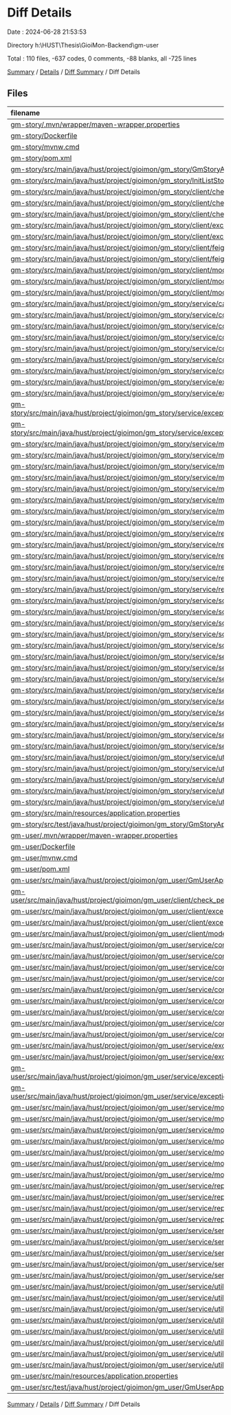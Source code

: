 # Diff Details

Date : 2024-06-28 21:53:53

Directory h:\\HUST\\Thesis\\GioiMon-Backend\\gm-user

Total : 110 files,  -637 codes, 0 comments, -88 blanks, all -725 lines

[Summary](results.md) / [Details](details.md) / [Diff Summary](diff.md) / Diff Details

## Files
| filename | language | code | comment | blank | total |
| :--- | :--- | ---: | ---: | ---: | ---: |
| [gm-story/.mvn/wrapper/maven-wrapper.properties](/gm-story/.mvn/wrapper/maven-wrapper.properties) | Properties | -2 | 0 | -1 | -3 |
| [gm-story/Dockerfile](/gm-story/Dockerfile) | Docker | -10 | 0 | -1 | -11 |
| [gm-story/mvnw.cmd](/gm-story/mvnw.cmd) | Batch | -118 | -51 | -37 | -206 |
| [gm-story/pom.xml](/gm-story/pom.xml) | XML | -125 | -3 | -6 | -134 |
| [gm-story/src/main/java/hust/project/gioimon/gm_story/GmStoryApplication.java](/gm-story/src/main/java/hust/project/gioimon/gm_story/GmStoryApplication.java) | Java | -30 | 0 | -4 | -34 |
| [gm-story/src/main/java/hust/project/gioimon/gm_story/InitListStory.java](/gm-story/src/main/java/hust/project/gioimon/gm_story/InitListStory.java) | Java | -14 | 0 | -6 | -20 |
| [gm-story/src/main/java/hust/project/gioimon/gm_story/client/check_permission/CheckPermissionAnno.java](/gm-story/src/main/java/hust/project/gioimon/gm_story/client/check_permission/CheckPermissionAnno.java) | Java | -10 | 0 | -3 | -13 |
| [gm-story/src/main/java/hust/project/gioimon/gm_story/client/check_permission/CheckPermissionAspect.java](/gm-story/src/main/java/hust/project/gioimon/gm_story/client/check_permission/CheckPermissionAspect.java) | Java | -50 | -1 | -7 | -58 |
| [gm-story/src/main/java/hust/project/gioimon/gm_story/client/check_permission/CheckPermissionDTO.java](/gm-story/src/main/java/hust/project/gioimon/gm_story/client/check_permission/CheckPermissionDTO.java) | Java | -13 | 0 | -4 | -17 |
| [gm-story/src/main/java/hust/project/gioimon/gm_story/client/exceptions/ErrorsDefinition.java](/gm-story/src/main/java/hust/project/gioimon/gm_story/client/exceptions/ErrorsDefinition.java) | Java | -80 | 0 | -16 | -96 |
| [gm-story/src/main/java/hust/project/gioimon/gm_story/client/exceptions/TypeError.java](/gm-story/src/main/java/hust/project/gioimon/gm_story/client/exceptions/TypeError.java) | Java | -7 | 0 | -5 | -12 |
| [gm-story/src/main/java/hust/project/gioimon/gm_story/client/feign_client/PostClient.java](/gm-story/src/main/java/hust/project/gioimon/gm_story/client/feign_client/PostClient.java) | Java | -17 | 0 | -4 | -21 |
| [gm-story/src/main/java/hust/project/gioimon/gm_story/client/feign_client/UserClient.java](/gm-story/src/main/java/hust/project/gioimon/gm_story/client/feign_client/UserClient.java) | Java | -15 | 0 | -3 | -18 |
| [gm-story/src/main/java/hust/project/gioimon/gm_story/client/model/GetPostStoryRequest.java](/gm-story/src/main/java/hust/project/gioimon/gm_story/client/model/GetPostStoryRequest.java) | Java | -8 | 0 | -3 | -11 |
| [gm-story/src/main/java/hust/project/gioimon/gm_story/client/model/ResponseData.java](/gm-story/src/main/java/hust/project/gioimon/gm_story/client/model/ResponseData.java) | Java | -32 | 0 | -10 | -42 |
| [gm-story/src/main/java/hust/project/gioimon/gm_story/client/model/TopPostStoryResponse.java](/gm-story/src/main/java/hust/project/gioimon/gm_story/client/model/TopPostStoryResponse.java) | Java | -9 | 0 | -3 | -12 |
| [gm-story/src/main/java/hust/project/gioimon/gm_story/service/cache/ListStoryCache.java](/gm-story/src/main/java/hust/project/gioimon/gm_story/service/cache/ListStoryCache.java) | Java | -67 | 0 | -6 | -73 |
| [gm-story/src/main/java/hust/project/gioimon/gm_story/service/constant/Common.java](/gm-story/src/main/java/hust/project/gioimon/gm_story/service/constant/Common.java) | Java | -10 | 0 | -2 | -12 |
| [gm-story/src/main/java/hust/project/gioimon/gm_story/service/constant/FilterConstants.java](/gm-story/src/main/java/hust/project/gioimon/gm_story/service/constant/FilterConstants.java) | Java | -11 | 0 | -3 | -14 |
| [gm-story/src/main/java/hust/project/gioimon/gm_story/service/controllers/CategoryController.java](/gm-story/src/main/java/hust/project/gioimon/gm_story/service/controllers/CategoryController.java) | Java | -24 | 0 | -5 | -29 |
| [gm-story/src/main/java/hust/project/gioimon/gm_story/service/controllers/ChapterController.java](/gm-story/src/main/java/hust/project/gioimon/gm_story/service/controllers/ChapterController.java) | Java | -14 | 0 | -4 | -18 |
| [gm-story/src/main/java/hust/project/gioimon/gm_story/service/controllers/ListStoryController.java](/gm-story/src/main/java/hust/project/gioimon/gm_story/service/controllers/ListStoryController.java) | Java | -75 | 0 | -6 | -81 |
| [gm-story/src/main/java/hust/project/gioimon/gm_story/service/controllers/StoryController.java](/gm-story/src/main/java/hust/project/gioimon/gm_story/service/controllers/StoryController.java) | Java | -31 | 0 | -3 | -34 |
| [gm-story/src/main/java/hust/project/gioimon/gm_story/service/exceptions/GlobalExceptionHandler.java](/gm-story/src/main/java/hust/project/gioimon/gm_story/service/exceptions/GlobalExceptionHandler.java) | Java | -27 | -1 | -3 | -31 |
| [gm-story/src/main/java/hust/project/gioimon/gm_story/service/exceptions/custom/ApplicationException.java](/gm-story/src/main/java/hust/project/gioimon/gm_story/service/exceptions/custom/ApplicationException.java) | Java | -6 | 0 | -2 | -8 |
| [gm-story/src/main/java/hust/project/gioimon/gm_story/service/exceptions/custom/UserDoesNotExistException.java](/gm-story/src/main/java/hust/project/gioimon/gm_story/service/exceptions/custom/UserDoesNotExistException.java) | Java | -6 | 0 | -2 | -8 |
| [gm-story/src/main/java/hust/project/gioimon/gm_story/service/exceptions/custom/UsernameExistedException.java](/gm-story/src/main/java/hust/project/gioimon/gm_story/service/exceptions/custom/UsernameExistedException.java) | Java | -6 | 0 | -3 | -9 |
| [gm-story/src/main/java/hust/project/gioimon/gm_story/service/model/AuthorDTO.java](/gm-story/src/main/java/hust/project/gioimon/gm_story/service/model/AuthorDTO.java) | Java | -13 | 0 | -3 | -16 |
| [gm-story/src/main/java/hust/project/gioimon/gm_story/service/model/CategoryDTO.java](/gm-story/src/main/java/hust/project/gioimon/gm_story/service/model/CategoryDTO.java) | Java | -14 | 0 | -3 | -17 |
| [gm-story/src/main/java/hust/project/gioimon/gm_story/service/model/ChapterDTO.java](/gm-story/src/main/java/hust/project/gioimon/gm_story/service/model/ChapterDTO.java) | Java | -18 | 0 | -4 | -22 |
| [gm-story/src/main/java/hust/project/gioimon/gm_story/service/model/ContentDTO.java](/gm-story/src/main/java/hust/project/gioimon/gm_story/service/model/ContentDTO.java) | Java | -17 | 0 | -4 | -21 |
| [gm-story/src/main/java/hust/project/gioimon/gm_story/service/model/DetailStoryDTO.java](/gm-story/src/main/java/hust/project/gioimon/gm_story/service/model/DetailStoryDTO.java) | Java | -19 | 0 | -4 | -23 |
| [gm-story/src/main/java/hust/project/gioimon/gm_story/service/model/HistoryDTO.java](/gm-story/src/main/java/hust/project/gioimon/gm_story/service/model/HistoryDTO.java) | Java | -13 | 0 | -3 | -16 |
| [gm-story/src/main/java/hust/project/gioimon/gm_story/service/model/HistoryStory.java](/gm-story/src/main/java/hust/project/gioimon/gm_story/service/model/HistoryStory.java) | Java | -15 | 0 | -3 | -18 |
| [gm-story/src/main/java/hust/project/gioimon/gm_story/service/model/SampleStoryDTO.java](/gm-story/src/main/java/hust/project/gioimon/gm_story/service/model/SampleStoryDTO.java) | Java | -22 | 0 | -4 | -26 |
| [gm-story/src/main/java/hust/project/gioimon/gm_story/service/repository/AuthorRepository.java](/gm-story/src/main/java/hust/project/gioimon/gm_story/service/repository/AuthorRepository.java) | Java | -15 | 0 | -3 | -18 |
| [gm-story/src/main/java/hust/project/gioimon/gm_story/service/repository/BaseRepository.java](/gm-story/src/main/java/hust/project/gioimon/gm_story/service/repository/BaseRepository.java) | Java | -99 | -9 | -4 | -112 |
| [gm-story/src/main/java/hust/project/gioimon/gm_story/service/repository/CategoryRepository.java](/gm-story/src/main/java/hust/project/gioimon/gm_story/service/repository/CategoryRepository.java) | Java | -23 | 0 | -4 | -27 |
| [gm-story/src/main/java/hust/project/gioimon/gm_story/service/repository/ChaptersRepository.java](/gm-story/src/main/java/hust/project/gioimon/gm_story/service/repository/ChaptersRepository.java) | Java | -70 | 0 | -4 | -74 |
| [gm-story/src/main/java/hust/project/gioimon/gm_story/service/repository/ListStoriesRepository.java](/gm-story/src/main/java/hust/project/gioimon/gm_story/service/repository/ListStoriesRepository.java) | Java | -114 | -1 | -6 | -121 |
| [gm-story/src/main/java/hust/project/gioimon/gm_story/service/repository/StoryRepository.java](/gm-story/src/main/java/hust/project/gioimon/gm_story/service/repository/StoryRepository.java) | Java | -50 | 0 | -6 | -56 |
| [gm-story/src/main/java/hust/project/gioimon/gm_story/service/scheduling/ScheduleProcessor.java](/gm-story/src/main/java/hust/project/gioimon/gm_story/service/scheduling/ScheduleProcessor.java) | Java | -4 | 0 | -2 | -6 |
| [gm-story/src/main/java/hust/project/gioimon/gm_story/service/scheduling/ScheduleUpdateStory.java](/gm-story/src/main/java/hust/project/gioimon/gm_story/service/scheduling/ScheduleUpdateStory.java) | Java | -11 | 0 | -2 | -13 |
| [gm-story/src/main/java/hust/project/gioimon/gm_story/service/scheduling/Scheduler.java](/gm-story/src/main/java/hust/project/gioimon/gm_story/service/scheduling/Scheduler.java) | Java | -15 | 0 | -4 | -19 |
| [gm-story/src/main/java/hust/project/gioimon/gm_story/service/scheduling/UpdateChapterProcessor.java](/gm-story/src/main/java/hust/project/gioimon/gm_story/service/scheduling/UpdateChapterProcessor.java) | Java | -34 | 0 | -6 | -40 |
| [gm-story/src/main/java/hust/project/gioimon/gm_story/service/scheduling/UpdateViewsProcessor.java](/gm-story/src/main/java/hust/project/gioimon/gm_story/service/scheduling/UpdateViewsProcessor.java) | Java | -33 | 0 | -6 | -39 |
| [gm-story/src/main/java/hust/project/gioimon/gm_story/service/service/CategoryService.java](/gm-story/src/main/java/hust/project/gioimon/gm_story/service/service/CategoryService.java) | Java | -9 | 0 | -4 | -13 |
| [gm-story/src/main/java/hust/project/gioimon/gm_story/service/service/ChapterService.java](/gm-story/src/main/java/hust/project/gioimon/gm_story/service/service/ChapterService.java) | Java | -11 | 0 | -5 | -16 |
| [gm-story/src/main/java/hust/project/gioimon/gm_story/service/service/FilteredListStoriesService.java](/gm-story/src/main/java/hust/project/gioimon/gm_story/service/service/FilteredListStoriesService.java) | Java | -13 | 0 | -7 | -20 |
| [gm-story/src/main/java/hust/project/gioimon/gm_story/service/service/StoryService.java](/gm-story/src/main/java/hust/project/gioimon/gm_story/service/service/StoryService.java) | Java | -10 | 0 | -4 | -14 |
| [gm-story/src/main/java/hust/project/gioimon/gm_story/service/service/impl/AuthorService.java](/gm-story/src/main/java/hust/project/gioimon/gm_story/service/service/impl/AuthorService.java) | Java | -14 | 0 | -4 | -18 |
| [gm-story/src/main/java/hust/project/gioimon/gm_story/service/service/impl/CategoryServiceImpl.java](/gm-story/src/main/java/hust/project/gioimon/gm_story/service/service/impl/CategoryServiceImpl.java) | Java | -20 | 0 | -4 | -24 |
| [gm-story/src/main/java/hust/project/gioimon/gm_story/service/service/impl/ChapterServiceImpl.java](/gm-story/src/main/java/hust/project/gioimon/gm_story/service/service/impl/ChapterServiceImpl.java) | Java | -29 | 0 | -6 | -35 |
| [gm-story/src/main/java/hust/project/gioimon/gm_story/service/service/impl/FilteredListStoriesServiceImpl.java](/gm-story/src/main/java/hust/project/gioimon/gm_story/service/service/impl/FilteredListStoriesServiceImpl.java) | Java | -198 | 0 | -25 | -223 |
| [gm-story/src/main/java/hust/project/gioimon/gm_story/service/service/impl/StoryServiceImpl.java](/gm-story/src/main/java/hust/project/gioimon/gm_story/service/service/impl/StoryServiceImpl.java) | Java | -50 | 0 | -5 | -55 |
| [gm-story/src/main/java/hust/project/gioimon/gm_story/service/utils/BaseResponse.java](/gm-story/src/main/java/hust/project/gioimon/gm_story/service/utils/BaseResponse.java) | Java | -18 | 0 | -2 | -20 |
| [gm-story/src/main/java/hust/project/gioimon/gm_story/service/utils/Validator.java](/gm-story/src/main/java/hust/project/gioimon/gm_story/service/utils/Validator.java) | Java | -4 | 0 | -3 | -7 |
| [gm-story/src/main/java/hust/project/gioimon/gm_story/service/utils/token/JWTCreator.java](/gm-story/src/main/java/hust/project/gioimon/gm_story/service/utils/token/JWTCreator.java) | Java | -40 | 0 | -9 | -49 |
| [gm-story/src/main/java/hust/project/gioimon/gm_story/service/utils/token/TokenElements.java](/gm-story/src/main/java/hust/project/gioimon/gm_story/service/utils/token/TokenElements.java) | Java | -31 | 0 | -7 | -38 |
| [gm-story/src/main/java/hust/project/gioimon/gm_story/service/utils/token/TokenUtil.java](/gm-story/src/main/java/hust/project/gioimon/gm_story/service/utils/token/TokenUtil.java) | Java | -15 | 0 | -5 | -20 |
| [gm-story/src/main/resources/application.properties](/gm-story/src/main/resources/application.properties) | Properties | -10 | -4 | -3 | -17 |
| [gm-story/src/test/java/hust/project/gioimon/gm_story/GmStoryApplicationTests.java](/gm-story/src/test/java/hust/project/gioimon/gm_story/GmStoryApplicationTests.java) | Java | -9 | 0 | -5 | -14 |
| [gm-user/.mvn/wrapper/maven-wrapper.properties](/gm-user/.mvn/wrapper/maven-wrapper.properties) | Properties | 2 | 0 | 1 | 3 |
| [gm-user/Dockerfile](/gm-user/Dockerfile) | Docker | 10 | 0 | 1 | 11 |
| [gm-user/mvnw.cmd](/gm-user/mvnw.cmd) | Batch | 118 | 51 | 37 | 206 |
| [gm-user/pom.xml](/gm-user/pom.xml) | XML | 125 | 3 | 6 | 134 |
| [gm-user/src/main/java/hust/project/gioimon/gm_user/GmUserApplication.java](/gm-user/src/main/java/hust/project/gioimon/gm_user/GmUserApplication.java) | Java | 13 | 0 | 3 | 16 |
| [gm-user/src/main/java/hust/project/gioimon/gm_user/client/check_permission/CheckPermissionResponseDTO.java](/gm-user/src/main/java/hust/project/gioimon/gm_user/client/check_permission/CheckPermissionResponseDTO.java) | Java | 14 | 0 | 4 | 18 |
| [gm-user/src/main/java/hust/project/gioimon/gm_user/client/exceptions/ErrorsDefinition.java](/gm-user/src/main/java/hust/project/gioimon/gm_user/client/exceptions/ErrorsDefinition.java) | Java | 80 | 0 | 16 | 96 |
| [gm-user/src/main/java/hust/project/gioimon/gm_user/client/exceptions/TypeError.java](/gm-user/src/main/java/hust/project/gioimon/gm_user/client/exceptions/TypeError.java) | Java | 7 | 0 | 5 | 12 |
| [gm-user/src/main/java/hust/project/gioimon/gm_user/client/model/ResponseData.java](/gm-user/src/main/java/hust/project/gioimon/gm_user/client/model/ResponseData.java) | Java | 32 | 0 | 10 | 42 |
| [gm-user/src/main/java/hust/project/gioimon/gm_user/service/constants/PostConstant.java](/gm-user/src/main/java/hust/project/gioimon/gm_user/service/constants/PostConstant.java) | Java | 5 | 0 | 3 | 8 |
| [gm-user/src/main/java/hust/project/gioimon/gm_user/service/controllers/AuthenticationController.java](/gm-user/src/main/java/hust/project/gioimon/gm_user/service/controllers/AuthenticationController.java) | Java | 24 | 0 | 3 | 27 |
| [gm-user/src/main/java/hust/project/gioimon/gm_user/service/controllers/DemoController.java](/gm-user/src/main/java/hust/project/gioimon/gm_user/service/controllers/DemoController.java) | Java | 16 | 1 | 5 | 22 |
| [gm-user/src/main/java/hust/project/gioimon/gm_user/service/controllers/GlobalController.java](/gm-user/src/main/java/hust/project/gioimon/gm_user/service/controllers/GlobalController.java) | Java | 22 | 0 | 3 | 25 |
| [gm-user/src/main/java/hust/project/gioimon/gm_user/service/controllers/PaymentController.java](/gm-user/src/main/java/hust/project/gioimon/gm_user/service/controllers/PaymentController.java) | Java | 29 | 0 | 3 | 32 |
| [gm-user/src/main/java/hust/project/gioimon/gm_user/service/controllers/ProfileController.java](/gm-user/src/main/java/hust/project/gioimon/gm_user/service/controllers/ProfileController.java) | Java | 24 | 0 | 3 | 27 |
| [gm-user/src/main/java/hust/project/gioimon/gm_user/service/converter/IConverter.java](/gm-user/src/main/java/hust/project/gioimon/gm_user/service/converter/IConverter.java) | Java | 4 | 0 | 2 | 6 |
| [gm-user/src/main/java/hust/project/gioimon/gm_user/service/converter/StringListConverter.java](/gm-user/src/main/java/hust/project/gioimon/gm_user/service/converter/StringListConverter.java) | Java | 18 | 0 | 7 | 25 |
| [gm-user/src/main/java/hust/project/gioimon/gm_user/service/converter/UserConverter.java](/gm-user/src/main/java/hust/project/gioimon/gm_user/service/converter/UserConverter.java) | Java | 17 | 2 | 2 | 21 |
| [gm-user/src/main/java/hust/project/gioimon/gm_user/service/exceptions/GlobalExceptionHandler.java](/gm-user/src/main/java/hust/project/gioimon/gm_user/service/exceptions/GlobalExceptionHandler.java) | Java | 27 | 1 | 3 | 31 |
| [gm-user/src/main/java/hust/project/gioimon/gm_user/service/exceptions/custom/ApplicationException.java](/gm-user/src/main/java/hust/project/gioimon/gm_user/service/exceptions/custom/ApplicationException.java) | Java | 6 | 0 | 2 | 8 |
| [gm-user/src/main/java/hust/project/gioimon/gm_user/service/exceptions/custom/UserDoesNotExistException.java](/gm-user/src/main/java/hust/project/gioimon/gm_user/service/exceptions/custom/UserDoesNotExistException.java) | Java | 6 | 0 | 2 | 8 |
| [gm-user/src/main/java/hust/project/gioimon/gm_user/service/exceptions/custom/UsernameExistedException.java](/gm-user/src/main/java/hust/project/gioimon/gm_user/service/exceptions/custom/UsernameExistedException.java) | Java | 6 | 0 | 3 | 9 |
| [gm-user/src/main/java/hust/project/gioimon/gm_user/service/model/dto/request/AddCoinReqDTO.java](/gm-user/src/main/java/hust/project/gioimon/gm_user/service/model/dto/request/AddCoinReqDTO.java) | Java | 14 | 0 | 3 | 17 |
| [gm-user/src/main/java/hust/project/gioimon/gm_user/service/model/dto/request/LoginRequestDTO.java](/gm-user/src/main/java/hust/project/gioimon/gm_user/service/model/dto/request/LoginRequestDTO.java) | Java | 13 | 0 | 3 | 16 |
| [gm-user/src/main/java/hust/project/gioimon/gm_user/service/model/dto/response/CheckPermissionDTO.java](/gm-user/src/main/java/hust/project/gioimon/gm_user/service/model/dto/response/CheckPermissionDTO.java) | Java | 13 | 0 | 3 | 16 |
| [gm-user/src/main/java/hust/project/gioimon/gm_user/service/model/dto/response/CoinDTO.java](/gm-user/src/main/java/hust/project/gioimon/gm_user/service/model/dto/response/CoinDTO.java) | Java | 9 | 0 | 3 | 12 |
| [gm-user/src/main/java/hust/project/gioimon/gm_user/service/model/dto/response/LoginResponseDTO.java](/gm-user/src/main/java/hust/project/gioimon/gm_user/service/model/dto/response/LoginResponseDTO.java) | Java | 14 | 0 | 3 | 17 |
| [gm-user/src/main/java/hust/project/gioimon/gm_user/service/model/entity/Profile.java](/gm-user/src/main/java/hust/project/gioimon/gm_user/service/model/entity/Profile.java) | Java | 34 | 0 | 4 | 38 |
| [gm-user/src/main/java/hust/project/gioimon/gm_user/service/model/entity/User.java](/gm-user/src/main/java/hust/project/gioimon/gm_user/service/model/entity/User.java) | Java | 32 | 0 | 3 | 35 |
| [gm-user/src/main/java/hust/project/gioimon/gm_user/service/repository/jdbc/BaseRepository.java](/gm-user/src/main/java/hust/project/gioimon/gm_user/service/repository/jdbc/BaseRepository.java) | Java | 52 | 0 | 3 | 55 |
| [gm-user/src/main/java/hust/project/gioimon/gm_user/service/repository/jdbc/ProfileRepository.java](/gm-user/src/main/java/hust/project/gioimon/gm_user/service/repository/jdbc/ProfileRepository.java) | Java | 7 | 0 | 4 | 11 |
| [gm-user/src/main/java/hust/project/gioimon/gm_user/service/repository/jdbc/UserRepository.java](/gm-user/src/main/java/hust/project/gioimon/gm_user/service/repository/jdbc/UserRepository.java) | Java | 58 | 0 | 7 | 65 |
| [gm-user/src/main/java/hust/project/gioimon/gm_user/service/repository/jpa/UserInfoRepository.java](/gm-user/src/main/java/hust/project/gioimon/gm_user/service/repository/jpa/UserInfoRepository.java) | Java | 9 | 0 | 4 | 13 |
| [gm-user/src/main/java/hust/project/gioimon/gm_user/service/service/ActionCoinService.java](/gm-user/src/main/java/hust/project/gioimon/gm_user/service/service/ActionCoinService.java) | Java | 16 | 0 | 3 | 19 |
| [gm-user/src/main/java/hust/project/gioimon/gm_user/service/service/AuthenticationService.java](/gm-user/src/main/java/hust/project/gioimon/gm_user/service/service/AuthenticationService.java) | Java | 7 | 0 | 4 | 11 |
| [gm-user/src/main/java/hust/project/gioimon/gm_user/service/service/AuthenticationServiceImpl.java](/gm-user/src/main/java/hust/project/gioimon/gm_user/service/service/AuthenticationServiceImpl.java) | Java | 59 | 6 | 5 | 70 |
| [gm-user/src/main/java/hust/project/gioimon/gm_user/service/service/GlobalService.java](/gm-user/src/main/java/hust/project/gioimon/gm_user/service/service/GlobalService.java) | Java | 28 | 1 | 3 | 32 |
| [gm-user/src/main/java/hust/project/gioimon/gm_user/service/service/ProfileService.java](/gm-user/src/main/java/hust/project/gioimon/gm_user/service/service/ProfileService.java) | Java | 17 | 0 | 4 | 21 |
| [gm-user/src/main/java/hust/project/gioimon/gm_user/service/utils/BaseResponse.java](/gm-user/src/main/java/hust/project/gioimon/gm_user/service/utils/BaseResponse.java) | Java | 18 | 0 | 2 | 20 |
| [gm-user/src/main/java/hust/project/gioimon/gm_user/service/utils/GsonUtil.java](/gm-user/src/main/java/hust/project/gioimon/gm_user/service/utils/GsonUtil.java) | Java | 118 | 0 | 16 | 134 |
| [gm-user/src/main/java/hust/project/gioimon/gm_user/service/utils/StringUtil.java](/gm-user/src/main/java/hust/project/gioimon/gm_user/service/utils/StringUtil.java) | Java | 21 | 1 | 3 | 25 |
| [gm-user/src/main/java/hust/project/gioimon/gm_user/service/utils/TimeUtil.java](/gm-user/src/main/java/hust/project/gioimon/gm_user/service/utils/TimeUtil.java) | Java | 6 | 0 | 2 | 8 |
| [gm-user/src/main/java/hust/project/gioimon/gm_user/service/utils/Validator.java](/gm-user/src/main/java/hust/project/gioimon/gm_user/service/utils/Validator.java) | Java | 8 | 0 | 3 | 11 |
| [gm-user/src/main/java/hust/project/gioimon/gm_user/service/utils/token/JWTCreator.java](/gm-user/src/main/java/hust/project/gioimon/gm_user/service/utils/token/JWTCreator.java) | Java | 37 | 0 | 9 | 46 |
| [gm-user/src/main/java/hust/project/gioimon/gm_user/service/utils/token/TokenElements.java](/gm-user/src/main/java/hust/project/gioimon/gm_user/service/utils/token/TokenElements.java) | Java | 31 | 0 | 7 | 38 |
| [gm-user/src/main/java/hust/project/gioimon/gm_user/service/utils/token/TokenUtil.java](/gm-user/src/main/java/hust/project/gioimon/gm_user/service/utils/token/TokenUtil.java) | Java | 16 | 0 | 5 | 21 |
| [gm-user/src/main/resources/application.properties](/gm-user/src/main/resources/application.properties) | Properties | 9 | 4 | 2 | 15 |
| [gm-user/src/test/java/hust/project/gioimon/gm_user/GmUserApplicationTests.java](/gm-user/src/test/java/hust/project/gioimon/gm_user/GmUserApplicationTests.java) | Java | 9 | 0 | 5 | 14 |

[Summary](results.md) / [Details](details.md) / [Diff Summary](diff.md) / Diff Details